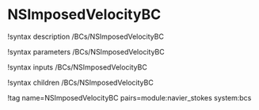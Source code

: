 # NSImposedVelocityBC

!syntax description /BCs/NSImposedVelocityBC

!syntax parameters /BCs/NSImposedVelocityBC

!syntax inputs /BCs/NSImposedVelocityBC

!syntax children /BCs/NSImposedVelocityBC

!tag name=NSImposedVelocityBC pairs=module:navier_stokes system:bcs
